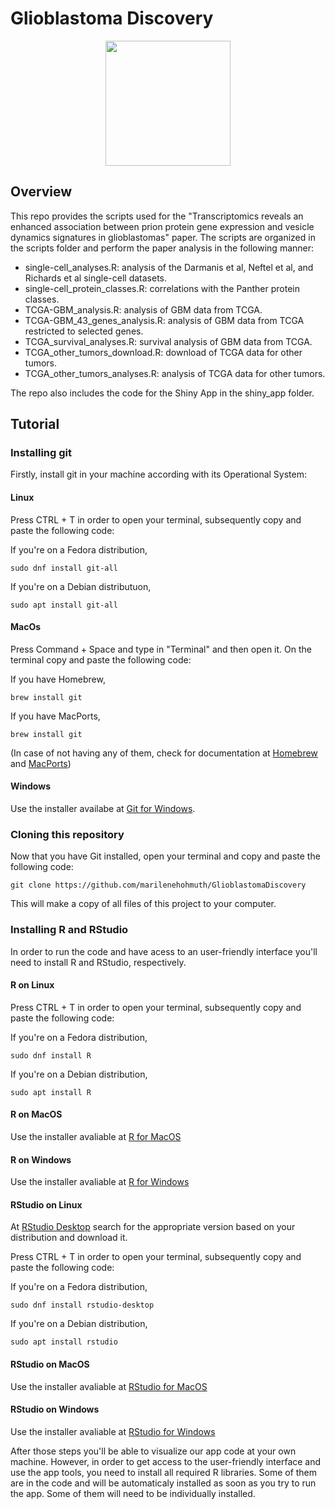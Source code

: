 # Glioblastoma Discovery

<p align="center">
  <img src="https://github.com/marilenehohmuth/GlioblastomaDiscovery/blob/main/images/logo.png?raw=true" height="200"/>
</p>

## Overview

This repo provides the scripts used for the "Transcriptomics reveals an enhanced association between prion protein gene expression and vesicle dynamics signatures in glioblastomas" paper. The scripts are organized in the scripts folder and perform the paper analysis in the following manner: 

* single-cell_analyses.R: analysis of the Darmanis et al, Neftel et al, and Richards et al single-cell datasets.
* single-cell_protein_classes.R: correlations with the Panther protein classes.
* TCGA-GBM_analysis.R: analysis of GBM data from TCGA.
* TCGA-GBM_43_genes_analysis.R: analysis of GBM data from TCGA restricted to selected genes.
* TCGA_survival_analyses.R: survival analysis of GBM data from TCGA.
* TCGA_other_tumors_download.R: download of TCGA data for other tumors.
* TCGA_other_tumors_analyses.R: analysis of TCGA data for other tumors.

The repo also includes the code for the Shiny App in the shiny_app folder.

## Tutorial
### Installing git 

Firstly, install git in your machine according with its Operational System:

#### Linux

Press CTRL + T in order to open your terminal, subsequently copy and paste the following code:

If you're on a Fedora distribution,

```
sudo dnf install git-all
```

If you're on a Debian distributuon,

```
sudo apt install git-all
```

#### MacOs

Press Command + Space and type in "Terminal" and then open it. On the terminal copy and paste the following code:

If you have Homebrew,

```
brew install git
```

If you have MacPorts,

```
brew install git
```

(In case of not having any of them, check for documentation at [Homebrew](https://docs.brew.sh/) and [MacPorts](https://guide.macports.org/))

#### Windows

Use the installer availabe at [Git for Windows](https://git-scm.com/download/win).

### Cloning this repository

Now that you have Git installed, open your terminal and copy and paste the following code:


```
git clone https://github.com/marilenehohmuth/GlioblastomaDiscovery
```

This will make a copy of all files of this project to your computer.

### Installing R and RStudio

In order to run the code and have acess to an user-friendly interface you'll need to install R and RStudio, respectively.

#### R on Linux

Press CTRL + T in order to open your terminal, subsequently copy and paste the following code:

If you're on a Fedora distribution,

```
sudo dnf install R
```

If you're on a Debian distribution,

```
sudo apt install R
```

#### R on MacOS

Use the installer avaliable at [R for MacOS](http://lib.stat.cmu.edu/R/CRAN/)

#### R on Windows

Use the installer avaliable at [R for Windows](http://lib.stat.cmu.edu/R/CRAN/)

#### RStudio on Linux

At [RStudio Desktop](https://posit.co/download/rstudio-desktop/) search for the appropriate version based on your distribution and download it.

Press CTRL + T in order to open your terminal, subsequently copy and paste the following code:

If you're on a Fedora distribution,

```
sudo dnf install rstudio-desktop
```

If you're on a Debian distribution,

```
sudo apt install rstudio
```


#### RStudio on MacOS

Use the installer avaliable at [RStudio for MacOS](https://posit.co/downloads/) 

#### RStudio on Windows

Use the installer avaliable at [RStudio for Windows](https://posit.co/download/rstudio-desktop/)

After those steps you'll be able to visualize our app code at your own machine. However, in order to get access to the user-friendly interface and use the app tools, you need to install all required R libraries. Some of them are in the code and will be automaticaly installed as soon as you try to run the app. Some of them will need to be individually installed.